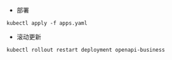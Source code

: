 - 部署
```shell
kubectl apply -f apps.yaml
```

- 滚动更新
```shell
kubectl rollout restart deployment openapi-business
```